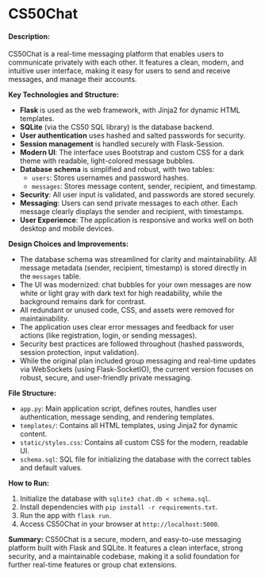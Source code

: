 # CS50Chat

#### Description:

CS50Chat is a real-time messaging platform that enables users to communicate privately with each other. It features a clean, modern, and intuitive user interface, making it easy for users to send and receive messages, and manage their accounts.

**Key Technologies and Structure:**

- **Flask** is used as the web framework, with Jinja2 for dynamic HTML templates.
- **SQLite** (via the CS50 SQL library) is the database backend.
- **User authentication** uses hashed and salted passwords for security.
- **Session management** is handled securely with Flask-Session.
- **Modern UI**: The interface uses Bootstrap and custom CSS for a dark theme with readable, light-colored message bubbles.
- **Database schema** is simplified and robust, with two tables:
    - `users`: Stores usernames and password hashes.
    - `messages`: Stores message content, sender, recipient, and timestamp.
- **Security**: All user input is validated, and passwords are stored securely.
- **Messaging**: Users can send private messages to each other. Each message clearly displays the sender and recipient, with timestamps.
- **User Experience**: The application is responsive and works well on both desktop and mobile devices.

**Design Choices and Improvements:**

- The database schema was streamlined for clarity and maintainability. All message metadata (sender, recipient, timestamp) is stored directly in the `messages` table.
- The UI was modernized: chat bubbles for your own messages are now white or light gray with dark text for high readability, while the background remains dark for contrast.
- All redundant or unused code, CSS, and assets were removed for maintainability.
- The application uses clear error messages and feedback for user actions (like registration, login, or sending messages).
- Security best practices are followed throughout (hashed passwords, session protection, input validation).
- While the original plan included group messaging and real-time updates via WebSockets (using Flask-SocketIO), the current version focuses on robust, secure, and user-friendly private messaging.

**File Structure:**

- `app.py`: Main application script, defines routes, handles user authentication, message sending, and rendering templates.
- `templates/`: Contains all HTML templates, using Jinja2 for dynamic content.
- `static/styles.css`: Contains all custom CSS for the modern, readable UI.
- `schema.sql`: SQL file for initializing the database with the correct tables and default values.

**How to Run:**

1. Initialize the database with `sqlite3 chat.db < schema.sql`.
2. Install dependencies with `pip install -r requirements.txt`.
3. Run the app with `flask run`.
4. Access CS50Chat in your browser at `http://localhost:5000`.

**Summary:**
CS50Chat is a secure, modern, and easy-to-use messaging platform built with Flask and SQLite. It features a clean interface, strong security, and a maintainable codebase, making it a solid foundation for further real-time features or group chat extensions.

